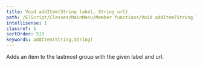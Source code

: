 ```yaml
---
title: Void addItem(String label, String url)
path: /EJScript/Classes/MainMenu/Member functions/Void addItem(String label, String url)
intellisense: 1
classref: 1
sortOrder: 513
keywords: addItem(String,String)
---
```


Adds an item to the lastmost group with the given label and url.


